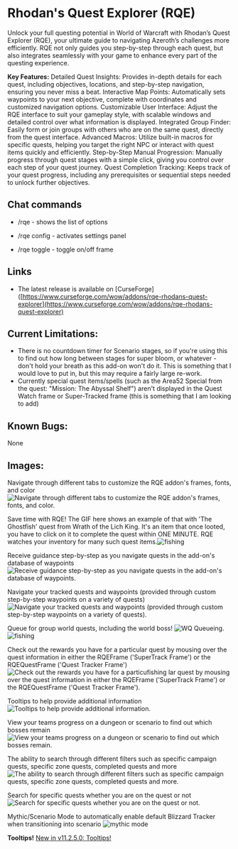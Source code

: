 Rhodan's Quest Explorer (RQE)
=============================
Unlock your full questing potential in World of Warcraft with Rhodan’s Quest Explorer (RQE), your ultimate guide to navigating Azeroth’s challenges more efficiently. RQE not only guides you step-by-step through each quest, but also integrates seamlessly with your game to enhance every part of the questing experience.

**Key Features:**
Detailed Quest Insights: Provides in-depth details for each quest, including objectives, locations, and step-by-step navigation, ensuring you never miss a beat.
Interactive Map Points: Automatically sets waypoints to your next objective, complete with coordinates and customized navigation options.
Customizable User Interface: Adjust the RQE interface to suit your gameplay style, with scalable windows and detailed control over what information is displayed.
Integrated Group Finder: Easily form or join groups with others who are on the same quest, directly from the quest interface.
Advanced Macros: Utilize built-in macros for specific quests, helping you target the right NPC or interact with quest items quickly and efficiently.
Step-by-Step Manual Progression: Manually progress through quest stages with a simple click, giving you control over each step of your quest journey.
Quest Completion Tracking: Keeps track of your quest progress, including any prerequisites or sequential steps needed to unlock further objectives.

Chat commands
-------------
* /rqe - shows the list of options

* /rqe config - activates settings panel
* /rqe toggle - toggle on/off frame

Links
-----
* The latest release is available on [CurseForge]([https://www.curseforge.com/wow/addons/rqe-rhodans-quest-explorer](https://www.curseforge.com/wow/addons/rqe-rhodans-quest-explorer)

Current Limitations:
--------------------
* There is no countdown timer for Scenario stages, so if you're using this to find out how long between stages for super bloom, or whatever - don't hold your breath as this add-on won't do it. This is something that I would love to put in, but this may require a fairly large re-work.
* Currently special quest items/spells (such as the Area52 Special from the quest: "Mission: The Abyssal Shelf") aren't displayed in the Quest Watch frame or Super-Tracked frame (this is something that I am looking to add)

Known Bugs:
-----------
None

Images:
-------
Navigate through different tabs to customize the RQE addon's frames, fonts, and color
![Navigate through different tabs to customize the RQE addon's frames, fonts, and color.](https://github.com/user-attachments/assets/0f24e405-f535-4a13-8536-2a3784814e26)

Save time with RQE! The GIF here shows an example of that with 'The Ghostfish' quest from Wrath of the Lich King. It's an item that once looted, you have to click on it to complete the quest within ONE MINUTE. RQE watches your inventory for many such quest items.![fishing](https://github.com/user-attachments/assets/5f635ddb-a233-493f-b86b-0ff0676a87ab)

Receive guidance step-by-step as you navigate quests in the add-on's database of waypoints
![Receive guidance step-by-step as you navigate quests in the add-on's database of waypoints.](https://github.com/user-attachments/assets/9e549a8a-6529-44dc-84e8-12b3135e13c2)

Navigate your tracked quests and waypoints (provided through custom step-by-step waypoints on a variety of quests)
![Navigate your tracked quests and waypoints (provided through custom step-by-step waypoints on a variety of quests).](https://github.com/user-attachments/assets/13f32e34-e4ea-48d8-848c-681059b0180c)

Queue for group world quests, including the world boss!
![WQ Queueing.](https://github.com/user-attachments/assets/8637cb2d-dce5-4038-b55b-dfb542446b8d)
![fishing](https://github.com/user-attachments/assets/ab7fe220-a1cc-4336-a412-777fd0d88f28)

Check out the rewards you have for a particular quest by mousing over the quest information in either the RQEFrame ('SuperTrack Frame') or the RQEQuestFrame ('Quest Tracker Frame')
![Check out the rewards you have for a particu![fishing](https://github.com/user-attachments/assets/77f70807-5de1-4325-a52d-345a447ee3a4)
lar quest by mousing over the quest information in either the RQEFrame ('SuperTrack Frame') or the RQEQuestFrame ('Quest Tracker Frame').](https://github.com/user-attachments/assets/4a43d504-bda1-4693-9289-bc71a494760d)

Tooltips to help provide additional information
![Tooltips to help provide additional information.](https://github.com/user-attachments/assets/d0ce9e53-3db8-42a6-a7f6-4ffc71ce5968)

View your teams progress on a dungeon or scenario to find out which bosses remain
![View your teams progress on a dungeon or scenario to find out which bosses remain.](https://github.com/user-attachments/assets/84f7e7b2-f44a-4c0a-b09c-791150c8429d)

The ability to search through different filters such as specific campaign quests, specific zone quests, completed quests and more
![The ability to search through different filters such as specific campaign quests, specific zone quests, completed quests and more.](https://github.com/user-attachments/assets/fa2af154-6c85-406d-bff3-496d132bfa20)

Search for specific quests whether you are on the quest or not
![Search for specific quests whether you are on the quest or not.](https://github.com/user-attachments/assets/636ae204-33e9-4973-b791-e4d14116aeb2)

Mythic/Scenario Mode to automatically enable default Blizzard Tracker when transitioning into scenario
![mythic mode](https://github.com/user-attachments/assets/bcb934dd-d354-407d-882d-a3943d0894cb)

**Tooltips!**
[New in v11.2.5.0: Tooltips!]("https://github.com/user-attachments/assets/cf3e67ef-823a-4027-beb7-efaab8f24a7e")
